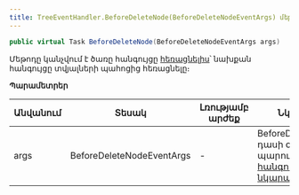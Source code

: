 ```yaml
---
title: TreeEventHandler.BeforeDeleteNode(BeforeDeleteNodeEventArgs) մեթոդ
---
```


```c#
public virtual Task BeforeDeleteNode(BeforeDeleteNodeEventArgs args)
```

Մեթոդը կանչվում է ծառը հանգույցը [հեռացնելիս](../TreeElementsService/DeleteNode.md)՝ նախքան հանգույցը տվյալների պահոցից հեռացնելը։

**Պարամետրեր**

| Անվանում | Տեսակ | Լռությամբ արժեք | Նկարագրություն |
|-----------|-------|-----------------|----------------|
| args | BeforeDeleteNodeEventArgs | - | BeforeDeleteNodeEventArgs դասի օբյեկտ, որը պարունակում է ծառի [հանգույցի նկարագրությունը](../../types/TreeElement.md)։ |

